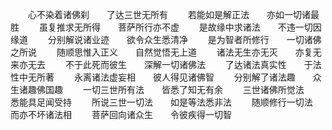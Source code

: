 <!-- { "loadSidebar": true } -->
　　心不染着诸佛刹　　了达三世无所有
　　若能如是解正法　　亦如一切诸最胜
　　虽复推求无所得　　菩萨所行亦不虚
　　是故缘中求诸法　　不违一切因缘道
　　分别解说诸业迹　　欲令众生悉清净
　　是为智者所修行　　一切诸佛之所说
　　随顺思惟入正义　　自然觉悟无上道
　　诸法无生亦无灭　　亦复无来亦无去
　　不于此死而彼生　　深解一切诸佛法
　　了达诸法真实性　　于法性中无所著
　　永离诸法虚妄相　　彼人得见诸佛智
　　分别解了诸法趣　　众生诸趣佛国趣
　　一切三世所有法　　皆悉了知无有余
　　三世诸佛所觉法　　悉能具足闻受持
　　所说三世一切法　　如是等法悉非法
　　随顺修行一切法　　而亦不坏诸法相
　　菩萨回向诸众生　　令彼疾得一切智
